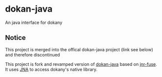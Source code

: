 # dokan-java
An java interface for dokany

## Notice
This project is merged into the offical dokan-java project (link see below) and therefore discontinued 

This project is fork and revamped version of [dokan-java](https://github.com/dokan-dev/dokan-java) based on [jnr-fuse](https://github.com/SerCeMan/jnr-fuse).
It uses [JNA](https://github.com/java-native-access/jna) to access dokany's native library.
